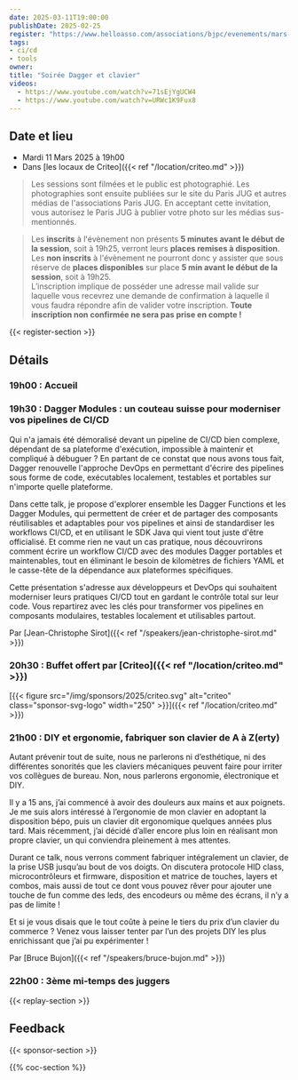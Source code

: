```yaml
---
date: 2025-03-11T19:00:00
publishDate: 2025-02-25
register: "https://www.helloasso.com/associations/bjpc/evenements/mars-2025"
tags:
- ci/cd
- tools
owner: 
title: "Soirée Dagger et clavier"
videos:
  - https://www.youtube.com/watch?v=71sEjYgUCW4
  - https://www.youtube.com/watch?v=URWc1K9Fux8
---
```


## Date et lieu

* Mardi 11 Mars 2025 à 19h00
* Dans [les locaux de Criteo]({{< ref "/location/criteo.md" >}})

> Les sessions sont filmées et le public est photographié.
Les photographies sont ensuite publiées sur le site du Paris JUG et autres médias de l'associations Paris JUG.
En acceptant cette invitation, vous autorisez le Paris JUG à publier votre photo sur les médias sus-mentionnés.

> Les **inscrits** à l'évènement non présents **5 minutes avant le début de la session**, soit à 19h25, verront leurs **places remises à disposition**.  
Les **non inscrits** à l'évènement ne pourront donc y assister que sous réserve de **places disponibles** sur place **5 min avant le début de la session**, soit à 19h25.  
L’inscription implique de posséder une adresse mail valide sur laquelle vous recevrez une demande de confirmation à laquelle il vous faudra répondre afin de valider votre inscription.
**Toute inscription non confirmée ne sera pas prise en compte !**

{{< register-section >}}

## Détails

### 19h00 : Accueil

### 19h30 : Dagger Modules : un couteau suisse pour moderniser vos pipelines de CI/CD

Qui n'a jamais été démoralisé devant un pipeline de CI/CD bien complexe, dépendant de sa plateforme d'exécution, impossible à maintenir et compliqué à débuguer ? En partant de ce constat que nous avons tous fait, Dagger renouvelle l'approche DevOps en permettant d'écrire des pipelines sous forme de code, exécutables localement, testables et portables sur n'importe quelle plateforme.

Dans cette talk, je propose d'explorer ensemble les Dagger Functions et les Dagger Modules, qui permettent de créer et de partager des composants réutilisables et adaptables pour vos pipelines et ainsi de standardiser les workflows CI/CD, et en utilisant le SDK Java qui vient tout juste d'être officialisé. Et comme rien ne vaut un cas pratique, nous découvrirons comment écrire un workflow CI/CD avec des modules Dagger portables et maintenables, tout en éliminant le besoin de kilomètres de fichiers YAML et le casse-tête de la dépendance aux plateformes spécifiques.

Cette présentation s'adresse aux développeurs et DevOps qui souhaitent moderniser leurs pratiques CI/CD tout en gardant le contrôle total sur leur code. Vous repartirez avec les clés pour transformer vos pipelines en composants modulaires, testables localement et utilisables partout.

Par [Jean-Christophe Sirot]({{< ref "/speakers/jean-christophe-sirot.md" >}})

### 20h30 : Buffet offert par [Criteo]({{< ref "/location/criteo.md" >}})

[{{< figure src="/img/sponsors/2025/criteo.svg" alt="criteo" class="sponsor-svg-logo" width="250" >}}]({{< ref "/location/criteo.md" >}}) 

### 21h00 : DIY et ergonomie, fabriquer son clavier de A à Z(erty)

Autant prévenir tout de suite, nous ne parlerons ni d’esthétique, ni des différentes sonorités que les claviers mécaniques peuvent faire pour irriter vos collègues de bureau. Non, nous parlerons ergonomie, électronique et DIY.

Il y a 15 ans, j’ai commencé à avoir des douleurs aux mains et aux poignets.
Je me suis alors intéressé à l’ergonomie de mon clavier en adoptant la disposition bépo, puis un clavier dit ergonomique quelques années plus tard.
Mais récemment, j’ai décidé d’aller encore plus loin en réalisant mon propre clavier, un qui conviendra pleinement à mes attentes.

Durant ce talk, nous verrons comment fabriquer intégralement un clavier, de la prise USB jusqu’au bout de vos doigts.
On discutera protocole HID class, microcontrôleurs et firmware, disposition et matrice de touches, layers et combos, mais aussi de tout ce dont vous pouvez rêver pour ajouter une touche de fun comme des leds, des encodeurs ou même des écrans, il n’y a pas de limite !

Et si je vous disais que le tout coûte à peine le tiers du prix d’un clavier du commerce ?
Venez vous laisser tenter par l’un des projets DIY les plus enrichissant que j’ai pu expérimenter !

Par [Bruce Bujon]({{< ref "/speakers/bruce-bujon.md" >}})

### 22h00 : 3ème mi-temps des juggers

{{< replay-section >}}

## Feedback

{{< sponsor-section >}}

{{% coc-section %}}

